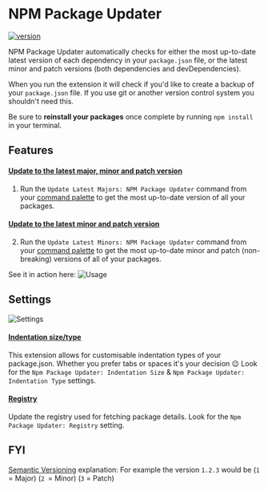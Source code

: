 # NPM Package Updater

[![version](https://img.shields.io/vscode-marketplace/v/GarthToland.npm-package-updater.svg?style=flat-square&label=Visual%20Studio%20Code%20Marketplace)](https://marketplace.visualstudio.com/items?itemName=GarthToland.npm-package-updater)

NPM Package Updater automatically checks for either the most up-to-date latest version of each dependency in your `package.json` file, or the latest minor and patch versions (both dependencies and devDependencies).

When you run the extension it will check if you'd like to create a backup of your `package.json` file. If you use git or another version control system you shouldn't need this.

Be sure to **reinstall your packages** once complete by running `npm install` in your terminal.

## Features

#### <ins>Update to the latest **major, minor and patch** version</ins>

1. Run the `Update Latest Majors: NPM Package Updater` command from your [command palette](https://code.visualstudio.com/docs/getstarted/userinterface#_command-palette) to get the most up-to-date version of all your packages.

#### <ins>Update to the latest **minor and patch** version</ins>

2. Run the `Update Latest Minors: NPM Package Updater` command from your [command palette](https://code.visualstudio.com/docs/getstarted/userinterface#_command-palette) to get the most up-to-date minor and patch (non-breaking) versions of all of your packages.

See it in action here:
![Usage](https://i.imgur.com/1AiMd5Z.gif)

## Settings

![Settings](https://i.imgur.com/MbvdyQy.png)

#### <ins>Indentation size/type</ins>

This extension allows for customisable indentation types of your package.json. Whether you prefer tabs or spaces it's your decision 😉 Look for the `Npm Package Updater: Indentation Size` & `Npm Package Updater: Indentation Type` settings.

#### <ins>Registry</ins>

Update the registry used for fetching package details. Look for the `Npm Package Updater: Registry` setting.

## FYI

[Semantic Versioning](https://docs.npmjs.com/about-semantic-versioning) explanation: For example the version `1.2.3` would be (`1` = Major) (`2 `= Minor) (`3` = Patch)
